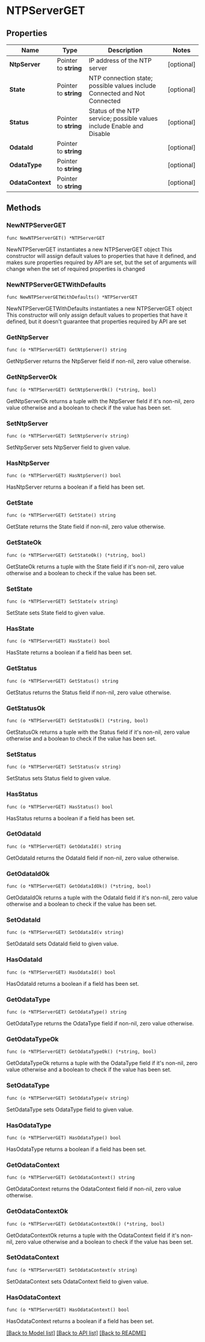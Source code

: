 # NTPServerGET

## Properties

Name | Type | Description | Notes
------------ | ------------- | ------------- | -------------
**NtpServer** | Pointer to **string** | IP address of the NTP server | [optional] 
**State** | Pointer to **string** | NTP connection state; possible values include Connected and Not Connected  | [optional] 
**Status** | Pointer to **string** | Status of the NTP service; possible values include Enable and Disable | [optional] 
**OdataId** | Pointer to **string** |  | [optional] 
**OdataType** | Pointer to **string** |  | [optional] 
**OdataContext** | Pointer to **string** |  | [optional] 

## Methods

### NewNTPServerGET

`func NewNTPServerGET() *NTPServerGET`

NewNTPServerGET instantiates a new NTPServerGET object
This constructor will assign default values to properties that have it defined,
and makes sure properties required by API are set, but the set of arguments
will change when the set of required properties is changed

### NewNTPServerGETWithDefaults

`func NewNTPServerGETWithDefaults() *NTPServerGET`

NewNTPServerGETWithDefaults instantiates a new NTPServerGET object
This constructor will only assign default values to properties that have it defined,
but it doesn't guarantee that properties required by API are set

### GetNtpServer

`func (o *NTPServerGET) GetNtpServer() string`

GetNtpServer returns the NtpServer field if non-nil, zero value otherwise.

### GetNtpServerOk

`func (o *NTPServerGET) GetNtpServerOk() (*string, bool)`

GetNtpServerOk returns a tuple with the NtpServer field if it's non-nil, zero value otherwise
and a boolean to check if the value has been set.

### SetNtpServer

`func (o *NTPServerGET) SetNtpServer(v string)`

SetNtpServer sets NtpServer field to given value.

### HasNtpServer

`func (o *NTPServerGET) HasNtpServer() bool`

HasNtpServer returns a boolean if a field has been set.

### GetState

`func (o *NTPServerGET) GetState() string`

GetState returns the State field if non-nil, zero value otherwise.

### GetStateOk

`func (o *NTPServerGET) GetStateOk() (*string, bool)`

GetStateOk returns a tuple with the State field if it's non-nil, zero value otherwise
and a boolean to check if the value has been set.

### SetState

`func (o *NTPServerGET) SetState(v string)`

SetState sets State field to given value.

### HasState

`func (o *NTPServerGET) HasState() bool`

HasState returns a boolean if a field has been set.

### GetStatus

`func (o *NTPServerGET) GetStatus() string`

GetStatus returns the Status field if non-nil, zero value otherwise.

### GetStatusOk

`func (o *NTPServerGET) GetStatusOk() (*string, bool)`

GetStatusOk returns a tuple with the Status field if it's non-nil, zero value otherwise
and a boolean to check if the value has been set.

### SetStatus

`func (o *NTPServerGET) SetStatus(v string)`

SetStatus sets Status field to given value.

### HasStatus

`func (o *NTPServerGET) HasStatus() bool`

HasStatus returns a boolean if a field has been set.

### GetOdataId

`func (o *NTPServerGET) GetOdataId() string`

GetOdataId returns the OdataId field if non-nil, zero value otherwise.

### GetOdataIdOk

`func (o *NTPServerGET) GetOdataIdOk() (*string, bool)`

GetOdataIdOk returns a tuple with the OdataId field if it's non-nil, zero value otherwise
and a boolean to check if the value has been set.

### SetOdataId

`func (o *NTPServerGET) SetOdataId(v string)`

SetOdataId sets OdataId field to given value.

### HasOdataId

`func (o *NTPServerGET) HasOdataId() bool`

HasOdataId returns a boolean if a field has been set.

### GetOdataType

`func (o *NTPServerGET) GetOdataType() string`

GetOdataType returns the OdataType field if non-nil, zero value otherwise.

### GetOdataTypeOk

`func (o *NTPServerGET) GetOdataTypeOk() (*string, bool)`

GetOdataTypeOk returns a tuple with the OdataType field if it's non-nil, zero value otherwise
and a boolean to check if the value has been set.

### SetOdataType

`func (o *NTPServerGET) SetOdataType(v string)`

SetOdataType sets OdataType field to given value.

### HasOdataType

`func (o *NTPServerGET) HasOdataType() bool`

HasOdataType returns a boolean if a field has been set.

### GetOdataContext

`func (o *NTPServerGET) GetOdataContext() string`

GetOdataContext returns the OdataContext field if non-nil, zero value otherwise.

### GetOdataContextOk

`func (o *NTPServerGET) GetOdataContextOk() (*string, bool)`

GetOdataContextOk returns a tuple with the OdataContext field if it's non-nil, zero value otherwise
and a boolean to check if the value has been set.

### SetOdataContext

`func (o *NTPServerGET) SetOdataContext(v string)`

SetOdataContext sets OdataContext field to given value.

### HasOdataContext

`func (o *NTPServerGET) HasOdataContext() bool`

HasOdataContext returns a boolean if a field has been set.


[[Back to Model list]](../README.md#documentation-for-models) [[Back to API list]](../README.md#documentation-for-api-endpoints) [[Back to README]](../README.md)


